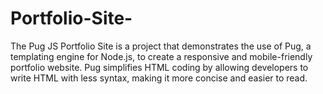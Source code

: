 # Portfolio-Site-
The Pug JS Portfolio Site is a project that demonstrates the use of Pug, a templating engine for Node.js, to create a responsive and mobile-friendly portfolio website. Pug simplifies HTML coding by allowing developers to write HTML with less syntax, making it more concise and easier to read.
